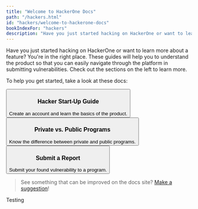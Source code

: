 ```yaml
---
title: "Welcome to HackerOne Docs"
path: "/hackers.html"
id: "hackers/welcome-to-hackerone-docs"
bookIndexFor: "hackers"
description: "Have you just started hacking on HackerOne or want to learn more about a feature? You're in the right place. These guides will help you to understand the product so that you can easily navigate through the platform in submitting vulnerabilities. Check out the sections on the left to learn more."
---
```


Have you just started hacking on HackerOne or want to learn more about a feature? You're in the right place. These guides will help you to understand the product so that you can easily navigate through the platform in submitting vulnerabilities. Check out the sections on the left to learn more.

To help you get started, take a look at these docs:

<button type="button" onclick="location.href='/hackers/hacker-start-up-guide.html'"><h3>Hacker Start-Up Guide</h3>Create an account and learn the basics of the product.
</button><button type="button" onclick="location.href='/hackers/private-vs-public-programs.html'"><h3>Private vs. Public Programs</h3>Know the difference between private and public programs.</button><button type="button" onclick="location.href='/hackers/submitting-reports.html'"><h3>Submit a Report</h3>Submit your found vulnerability to a program.</button>

>See something that can be improved on the docs site? [Make a suggestion](/programs/edit-the-doc-site.html)!

Testing
